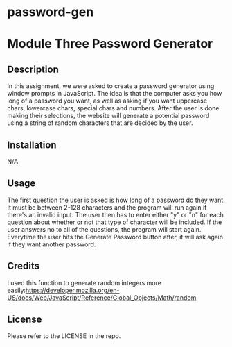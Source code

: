 # password-gen
# Module Three Password Generator

## Description

In this assignment, we were asked to create a password generator using window
prompts in JavaScript. The idea is that the computer asks you how long of a password you want, as well as asking if you want uppercase chars, lowercase chars, special chars and numbers. After the user is done making their selections, the website will generate a potential password using a string of random characters that are decided by the user.

## Installation

N/A

## Usage

The first question the user is asked is how long of a password do they want. It must be between 2-128 characters and the program will run again if there's an invalid input. The user then has to enter either "y" or "n" for each question about whether or not that type of character will be included. If the user answers no to all of the questions, the program will start again. Everytime the user hits the Generate Password button after, it will ask again if they want another password.

## Credits

I used this function to generate random integers more easily:https://developer.mozilla.org/en-US/docs/Web/JavaScript/Reference/Global_Objects/Math/random


## License

Please refer to the LICENSE in the repo.
